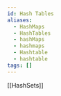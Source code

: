 ```yaml
---
id: Hash Tables
aliases:
  - HashMaps
  - HashTables
  - hashMaps
  - hashmaps
  - Hashtable
  - hashtable
tags: []
---
```



[[HashSets]]
